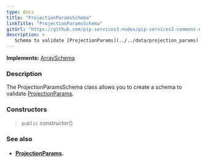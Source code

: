 ```yaml
---
type: docs
title: "ProjectionParamsSchema"
linkTitle: "ProjectionParamsSchema"
gitUrl: "https://github.com/pip-services3-nodex/pip-services3-commons-nodex"
description: >
   Schema to validate [ProjectionParams](../../data/projection_params).
---
```


**Implements:** [ArraySchema](../array_schema)

### Description

The ProjectionParamsSchema class allows you to create a schema to validate [ProjectionParams](../../data/projection_params).

### Constructors

> `public` constructor()

### See also
- #### [ProjectionParams](../../data/projection_params).
